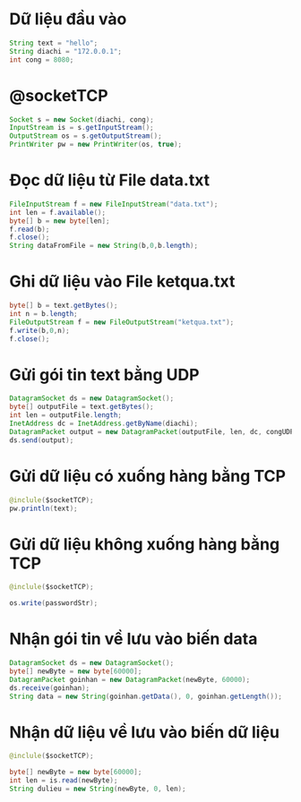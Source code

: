 # Dữ liệu đầu vào
```java
String text = "hello";
String diachi = "172.0.0.1";
int cong = 8080;
```
# @socketTCP
```java
Socket s = new Socket(diachi, cong);
InputStream is = s.getInputStream();
OutputStream os = s.getOutputStream();
PrintWriter pw = new PrintWriter(os, true);
```


# Đọc dữ liệu từ File data.txt
```java
FileInputStream f = new FileInputStream("data.txt");
int len = f.available();
byte[] b = new byte[len];
f.read(b);
f.close();
String dataFromFile = new String(b,0,b.length);
```

# Ghi dữ liệu vào File ketqua.txt
```java
byte[] b = text.getBytes();
int n = b.length;
FileOutputStream f = new FileOutputStream("ketqua.txt");
f.write(b,0,n);
f.close();
```

# Gửi gói tin text bằng UDP
```java
DatagramSocket ds = new DatagramSocket();
byte[] outputFile = text.getBytes();
int len = outputFile.length;
InetAddress dc = InetAddress.getByName(diachi);
DatagramPacket output = new DatagramPacket(outputFile, len, dc, congUDP);
ds.send(output);
```

# Gửi dữ liệu có xuống hàng bằng TCP
```java
@inclule($socketTCP);
pw.println(text);
```

# Gửi dữ liệu không xuống hàng bằng TCP
```java
@inclule($socketTCP);

os.write(passwordStr);
```

# Nhận gói tin về lưu vào biến data
```java
DatagramSocket ds = new DatagramSocket();
byte[] newByte = new byte[60000];
DatagramPacket goinhan = new DatagramPacket(newByte, 60000);
ds.receive(goinhan);
String data = new String(goinhan.getData(), 0, goinhan.getLength());
```

# Nhận dữ liệu về lưu vào biến dữ liệu
```java
@inclule($socketTCP);

byte[] newByte = new byte[60000];
int len = is.read(newByte);
String dulieu = new String(newByte, 0, len);
```
